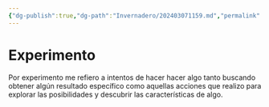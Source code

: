 ```yaml
---
{"dg-publish":true,"dg-path":"Invernadero/202403071159.md","permalink":"/invernadero/202403071159/","title":"Experimento","tags":["público","término"],"noteIcon":"1","created":"2024-03-07T11:59:10.969-06:00","updated":"2024-03-07T12:42:24.324-06:00"}
---
```


# Experimento
Por experimento me refiero a intentos de hacer hacer algo tanto buscando obtener algún resultado específico como aquellas acciones que realizo para explorar las posibilidades y descubrir las características de algo.